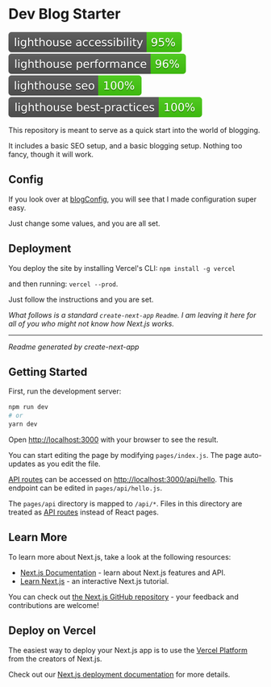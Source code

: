 # Dev Blog Starter

[![Lighthouse Accessibility Badge](./lighthouse_accessibility.svg)](https://github.com/emazzotta/lighthouse-badges)
[![Lighthouse Performance Badge](./lighthouse_performance.svg)](https://github.com/emazzotta/lighthoubadgese-badges)
[![Lighthouse SEO ](./lighthouse_seo.svg)](https://github.com/emazzotta/lighthouse-badges)
[![Lighthouse Best Practices Badge](./lighthouse_best-practices.svg)](https://github.com/emazzotta/lighthouse-badges)

This repository is meant to serve as a quick start into the world of blogging.

It includes a basic SEO setup, and a basic blogging setup. Nothing too fancy, though it will work.

## Config

If you look over at [blogConfig](./blogConfig.js), you will see that I made configuration super easy.

Just change some values, and you are all set.

## Deployment

You deploy the site by installing Vercel's CLI:
`npm install -g vercel`

and then running:
`vercel --prod`.

Just follow the instructions and you are set.

_What follows is a standard `create-next-app` `Readme`. I am leaving it here for all of you who might not know how Next.js works._
____
_Readme generated by create-next-app_

## Getting Started

First, run the development server:

```bash
npm run dev
# or
yarn dev
```

Open [http://localhost:3000](http://localhost:3000) with your browser to see the result.

You can start editing the page by modifying `pages/index.js`. The page auto-updates as you edit the file.

[API routes](https://nextjs.org/docs/api-routes/introduction) can be accessed on [http://localhost:3000/api/hello](http://localhost:3000/api/hello). This endpoint can be edited in `pages/api/hello.js`.

The `pages/api` directory is mapped to `/api/*`. Files in this directory are treated as [API routes](https://nextjs.org/docs/api-routes/introduction) instead of React pages.

## Learn More

To learn more about Next.js, take a look at the following resources:

- [Next.js Documentation](https://nextjs.org/docs) - learn about Next.js features and API.
- [Learn Next.js](https://nextjs.org/learn) - an interactive Next.js tutorial.

You can check out [the Next.js GitHub repository](https://github.com/vercel/next.js/) - your feedback and contributions are welcome!

## Deploy on Vercel

The easiest way to deploy your Next.js app is to use the [Vercel Platform](https://vercel.com/new?utm_medium=default-template&filter=next.js&utm_source=create-next-app&utm_campaign=create-next-app-readme) from the creators of Next.js.

Check out our [Next.js deployment documentation](https://nextjs.org/docs/deployment) for more details.
